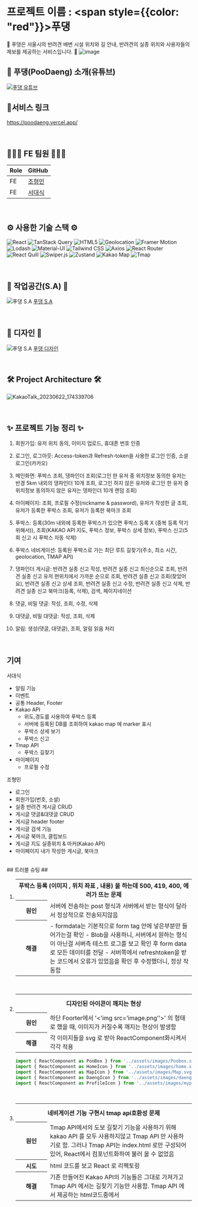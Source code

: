 # 프로젝트 이름 : <span style={{color: "red"}}>푸댕</span>



🐶 푸댕은 서울시의 반려견 배변 시설 위치와 길 안내, 반려견의 실종 위치와 사용자들의 제보를 제공하는 서비스입니다. 🐶
![image](https://github.com/hanghae-99-real-project/front-end/assets/123563774/f5818931-6153-48c7-8645-04e331150382)
 
## 🎥 푸댕(PooDaeng) 소개(유튜브) ##
[![푸댕 유튜브](http://img.youtube.com/vi/qkDX3ZYx_NI/0.jpg)](https://youtu.be/8FlGsRvcaRw)

## 🔗서비스 링크 ##
https://poodaeng.vercel.app/

<br/>

## 👨‍👨‍👦 FE 팀원 👨‍👨‍👦

| Role | GitHub                                                |
| ---- | ----------------------------------------------------- |
| FE   | [조형민](https://github.com/Vegatality)                |
| FE   | [서대식](https://github.com/ringkoo)                   |

<br/>

## ⚙️ 사용한 기술 스택 ⚙️
![React](https://img.shields.io/badge/-React-61DAFB?logo=react&logoColor=white)
![TanStack Query](https://img.shields.io/badge/-TanStack%20Query-FF4154?logo=tanstack&logoColor=white)
![HTML5](https://img.shields.io/badge/-HTML5-E34F26?logo=html5&logoColor=white)
![Geolocation](https://img.shields.io/badge/-Geolocation-007BFF?logo=geolocation&logoColor=white)
![Framer Motion](https://img.shields.io/badge/-Framer%20Motion-0055FF?logo=framer&logoColor=white)
![Lodash](https://img.shields.io/badge/-Lodash-0769AD?logo=lodash&logoColor=white)
![Material-UI](https://img.shields.io/badge/-Material--UI-0081CB?logo=material-ui&logoColor=white)
![Tailwind CSS](https://img.shields.io/badge/-Tailwind%20CSS-38B2AC?logo=tailwind-css&logoColor=white)
![Axios](https://img.shields.io/badge/-Axios-FF0000?logo=axios&logoColor=white)
![React Router](https://img.shields.io/badge/-React%20Router-CA4245?logo=react-router&logoColor=white)
![React Quill](https://img.shields.io/badge/-React%20Quill-0081CB?logo=react&logoColor=white)
![Swiper.js](https://img.shields.io/badge/-Swiper.js-6332F6?logo=swiper&logoColor=white)
![Zustand](https://img.shields.io/badge/-Zustand-000000?logo=zustand&logoColor=white)
![Kakao Map](https://img.shields.io/badge/-Kakao%20Map-FFCD00?logo=kakaomap&logoColor=white)
![Tmap](https://img.shields.io/badge/-Tmap-EE3D34?logo=tmap&logoColor=white)

<br>

## 📒 작업공간(S.A) 📒

![푸댕 S.A](https://github.com/hanghae-99-real-project/back-end/assets/125964794/e5472469-3da5-4f58-b913-40a43de77010)
[푸댕 S.A](https://www.notion.so/Poo-Daeng-b6a9dfbab28e4295b889bf0040ff1b21)

<br>

## 🎨 디자인 🎨

![푸댕 S.A](https://github.com/hanghae-99-real-project/back-end/assets/125964794/e5472469-3da5-4f58-b913-40a43de77010)
[푸댕 디자인](https://www.figma.com/file/pBnEtEMaoNtBYKXftbYfKW/%ED%91%B8%EB%8C%95-%EB%94%94%EC%9E%90%EC%9D%B8?type=design&node-id=0-1&mode=design&t=Ik37bQY8HltMvWNF-0)

<br>

## 🛠 Project Architecture 🛠

![KakaoTalk_20230622_174339706](https://github.com/Vegatality/Studyarea/assets/123563774/08b77e81-e566-4757-9251-3f1d7ad2da27)

<br>

## ✨ 프로젝트 기능 정리 ✨

1. 회원가입: 유저 위치 동의, 이미지 업로드, 휴대폰 번호 인증

2. 로그인, 로그아웃: Access-token과 Refresh-token을 사용한 로그인 인증, 소셜 로그인(카카오)

3. 메인화면: 푸박스 조회, 댕파인더 조회(로그인 한 유저 중 위치정보 동의한 유저는 반경 5km 내외의 댕파인더 10개 조회, 로그인 하지 않은 유저와 로그인 한 유저 중 위치정보 동의하지 않은 유저는 댕파인더 10개 랜덤 조회)

4. 마이페이지: 조회, 프로필 수정(nickname & password), 유저가 작성한 글 조회, 유저가 등록한 푸박스 조회, 유저가 등록한 북마크 조회

5. 푸박스: 등록(30m 내외에 등록한 푸박스가 있으면 푸박스 등록 X (중복 등록 막기 위해서)), 조회(KAKAO API 지도, 푸박스 정보, 푸박스 상세 정보), 푸박스 신고(5회 신고 시 푸박스 자동 삭제)

6. 푸박스 네비게이션: 등록된 푸박스로 가는 최단 루트 길찾기(주소, 최소 시간, geolocation, TMAP API)

7. 댕파인더 게시글: 반려견 실종 신고 작성, 반려견 실종 신고 최신순으로 조회, 반려견 실종 신고 유저 현위치에서 가까운 순으로 조회, 반려견 실종 신고 조회(찾았어요), 반려견 실종 신고 상세 조회, 반려견 실종 신고 수정, 반려견 실종 신고 삭제, 반려견 실종 신고 북마크(등록, 삭제), 검색, 페이지네이션

8. 댓글, 비밀 댓글: 작성, 조회, 수정, 삭제

9. 대댓글, 비밀 대댓글: 작성, 조회, 삭제

9. 알림: 생성(댓글, 대댓글), 조회, 알림 읽음 처리

<br/>

## 기여

서대식
- 알림 기능
- 이벤트
- 공통 Header, Footer
- Kakao API
  - 위도,경도를 사용하여 푸박스 등록
   - 서버에 등록된 DB를 조회하여 kakao map 에 marker 표시
  - 푸박스 상세 보기
  - 푸박스 신고
- Tmap API
  - 푸박스 길찾기
- 마이페이지
  - 프로필 수정

조형민
- 로그인
- 회원가입(번호, 소셜)
- 실종 반려견 게시글 CRUD
- 게시글 댓글&대댓글 CRUD
- 게시글 header footer
- 게시글 검색 기능
- 게시글 북마크, 클립보드
- 게시글 지도 실종위치 & 마커(Kakao API)
- 마이페이지 내가 작성한 게시글, 북마크

<br />
## 트러블 슈팅 ##
<ol>
<li>
<table width='800px'>
<tr>
<th colspan="2" align="center" height="50"> 푸박스 등록 (이미지 , 위치 좌표 , 내용) 을 하는데 500, 419, 400, 에러가 뜨는 문제</th>
</tr>
<tr>
<th width="70">원인</th>
<td>서버에 전송하는 post 형식과 서버에서 받는 형식이 달라서 정상적으로 전송되지않음</td>
</tr>
<tr>
<th>해결</th>
<td>- formdata는 기본적으로 form tag 안에 넣은부분만 들어가는걸 확인
    - Blob을 사용하니, 서버에서 원하는 형식이 아닌걸 서버측 테스트 로그를 보고 확인 후 form data로 모든 데이터를 전달
    - 서버쪽에서 refreshtoken을 받는 코드에서 오류가 있었음을 확인 후 수정했더니, 정상 작동함</td>
</tr>
</table>
</li>
 
<br />
<li>
<table width='800px'>
<tr>
<th colspan="2" align="center" height="50">디자인된 아이콘이 깨지는 현상</th>
</tr>
<tr>
<th width="70">원인</th>
<td>하단 Foorter에서 '<'img src=’image.png’'>' 의 형태로 했을 때, 이미지가 커질수록 깨지는 현상이 발생함</td>
</tr>
<th>해결</th>
<td>각 이미지들을 svg 로 받아 ReactComponent화시켜서 각각 적용
</td>
</tr>
</table>
</li>
 
```jsx
import { ReactComponent as PooBox } from '../assets/images/Poobox.svg';
import { ReactComponent as HomeIcon } from '../assets/images/home.svg';
import { ReactComponent as MapIcon } from '../assets/images/Map.svg';
import { ReactComponent as DaengIcon } from '../assets/images/daengfinder.svg';
import { ReactComponent as ProfileIcon } from '../assets/images/myprofile.svg';
```

<br />
<li>
<table width='800px'>
<tr>
<th colspan="2" align="center" height="50">네비게이션 기능 구현시 tmap api호환성 문제</th>
</tr>
<tr>
<th width="70">원인</th>
<td>Tmap API에서의 도보 길찾기 기능을 사용하기 위해 kakao API 를 모두 사용하지않고 Tmap API 만 사용하기로 함.
    그러나 Tmap API는 index.html 로만 구성되어있어, React에서 컴포넌트화하여 불러 올 수 없었음</td>
</tr>
<tr>
<th>시도</th>
<td>html 코드를 보고 React 로 리펙토링</td>
</tr>
<tr>
<th>해결</th>
<td>기존 만들어진 Kakao API의 기능들은 그대로 가져가고 Tmap API 에서는 길찾기 기능만 사용함. Tmap API 에서 제공하는 html코드중에서 <script>코드를 리펙토링하여 React component로 사용함</td>
</tr>
</table>
</li>
</ol>
